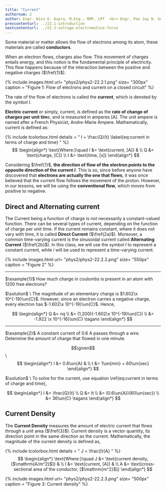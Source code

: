 ```yaml
---
title: "Current"
authornum: 2
author: Engr. Nico O. Aspra, M.Eng., RMP, LPT  <br> Engr. Pee Jay N. Gealone
prevcontenturl: ../22.1-introduction
nextcontenturl: ../22.3-voltage-electromotive-force
---
```







Some material or matter allows the flow of electrons among its atom, these materials are called **conductors**.

When an electron flows, charges also flow. This movement of charges entails energy, and this notion is the fundamental principle of electricity. This flow happens because of the interaction between the positive and negative charges ($\fref{1}$). 


{% include images.html 
    url= "phys2/phys2-22.2.1.png" 
    size= "300px"
    caption = "Figure 1: Flow of electrons and current on a closed circuit"
%}




The rate of the flow of electrons is called the **current**, which is denoted by the symbol $I$. 

**Electric current** or simply, current, is defined as the **rate of change of charges per unit tim**e, and is measured in amperes [A].
The unit ampere is named after a French Physicist, Andre-Marie Ampere. Mathematically, current is defined as:

{% include tcolorbox.html 
    details = "
        I = \frac{Q}{t}
        \label{eq:current in terms of charge and time}
    "
%}
$$
\begin{align*}
	\text{Where:}\quad I &= \text{current, [A]} & \\
		Q &= \text{charge, [C]} \\
		t &= \text{time, [s]}
\end{align*}
$$



Considering $\fref{1}$, **the direction of flow of the electron points to the opposite direction of the current $I$**. This is so, since before anyone have discovered that **electrons are actually the one that flows**, it was once believed that the current flow follows the movement of the proton. However, in our lessons, we will be using the **conventional flow**, which moves from positive to negative.




## Direct and Alternating current
The Current being a function of charge is not necessarily a constant-valued function. There can be several types of current, depending on the function of charge per unit time. If the current remains constant, where it does not vary with time, it is called **Direct Current** ($\fref{2a}$). Moreover, a common time-varying current is the sinusoidal current called **Alternating Current** ($\fref{2b}$). In this class, we will use the symbol $I$  to represent a constant current, while $i$ will be used to represent a time-varying current.


{% include images.html 
    url= "phys2/phys2-22.2.2.png" 
    size= "550px"
    caption = "Figure 2"
%}






---
$\example{1}$ 
How much charge in coulombs is present in an atom with 1200 free electrons?


$\solution$ \\
The magnitude of an elementary charge is $1.602\x 10^{-19}\un{C}$. However, since an electron carries a negative charge, every electron has $-1.602\x 10^{-19}\un{C}$. Hence,

$$
\begin{align*}
	Q &= nq \\
	&= (1,200)(-1.602\x 10^{-19}\un{C}) \\
	&= -1.922 \x 10^{-16}\un{C}		\tagans
\end{align*}
$$



---
$\example{2}$
A constant current of 0.6 A passes through a wire. Determine the amount of charge that flowed in  one minute.

$$\given$$ \\
$$
\begin{align*}
	I &= 0.6\un{A} & \\
	t &= 1\un{min} = 60\un{sec}
\end{align*}
$$


$\solution$ \\
To solve for the current, use equation \ref{eq:current in terms of charge and time},

$$
\begin{align*}
	I &= \frac{Q}{t} \\
	Q &= It \\
	&= (0.6\un{A})(60\un{sec}) \\
	&= 36\un{C}		\tagans
\end{align*}
$$


## Current Density
The **Current Density** measures the amount of electric current that flows through a unit area ($\fref{3}$). Current density is a vector quantity, its direction point in the same direction as the current.
Mathematically, the magnitude of the current density is defined as, 

{% include tcolorbox.html
    details = "
        J = \frac{I}{A}
    "
%}
$$
\begin{align*}
	\text{Where:}\quad J &= \text{current density, [$\mathrm{A/m^2}$]} & \\
		I &= \text{current, [A]} & \\
		A &= \text{cross-sectional area of the conductor, [$\mathrm{m^2}$]}
\end{align*}
$$


{% include images.html 
    url= "phys2/phys2-22.2.3.png" 
    size= "500px"
    caption = "Figure 3: Current density"
%}